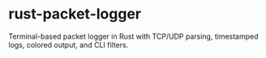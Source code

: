# rust-packet-logger
Terminal-based packet logger in Rust with TCP/UDP parsing, timestamped logs, colored output, and CLI filters.
